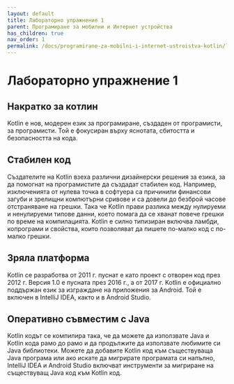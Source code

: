 ```yaml
---
layout: default
title: Лабораторно упражнение 1
parent: Програмиране за мобилни и Интернет устройства
has_children: true
nav_order: 1
permalink: /docs/programirane-za-mobilni-i-internet-ustroistva-kotlin/laboratorno-uprazhnenie-1
---
```


# Лабораторно упражнение 1

## Накратко за котлин

Kotlin е нов, модерен език за програмиране, създаден от програмисти, за програмисти. Той е фокусиран върху яснотата, сбитостта и безопасността на кода.

## Стабилен код

Създателите на Kotlin взеха различни дизайнерски решения за езика, за да помогнат на програмистите да създадат стабилен код. Например, изключенията от нулева точка в софтуера са причинили финансови загуби и зрелищни компютърни сривове и са довели до безброй часове отстраняване на грешки. Така че Kotlin прави разлика между нулируеми и ненулируеми типове данни, което помага да се хванат повече грешки по време на компилацията. Kotlin е силно типизиран включва ламбди, копрограми и свойства, които позволяват да пишете по-малко код с по-малко грешки.

## Зряла платформа

Kotlin се разработва от 2011 г. пуснат е като проект с отворен код през 2012 г. Версия 1.0 е пусната през 2016 г., а от 2017 г. Kotlin е официално поддържан език за изграждане на приложения за Android. Той е включен в IntelliJ IDEA, както и в Android Studio.

## Оперативно съвместим с Java

Kotlin кодът се компилира така, че да можете да използвате Java и Kotlin кода рамо до рамо и да продължите да използвате любимите си Java библиотеки. Можете да добавите Kotlin код към съществуваща Java програма или ако искате да мигрирате програмата си напълно, IntelliJ IDEA и Android Studio включват инструменти за мигриране на съществуващ Java код към Kotlin код.